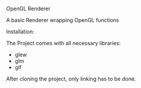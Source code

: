 OpenGL Renderer

A basic Renderer wrapping OpenGL functions

Installation:

The Project comes with all necessary libraries:
* glew
* glm
* glf

After cloning the project, only linking has to be done.